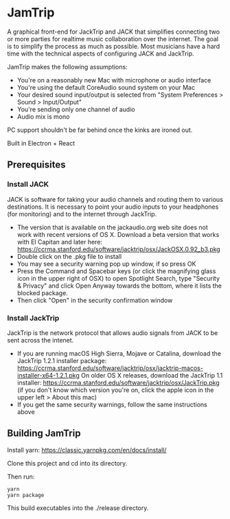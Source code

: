 # JamTrip

A graphical front-end for JackTrip and JACK that simplifies connecting two or more parties for realtime music collaboration over the internet. The goal is to simplify the process as much as possible. Most musicians have a hard time with the technical aspects of configuring JACK and JackTrip.

JamTrip makes the following assumptions:

- You're on a reasonably new Mac with microphone or audio interface
- You're using the default CoreAudio sound system on your Mac
- Your desired sound input/output is selected from "System Preferences > Sound > Input/Output"
- You're sending only one channel of audio
- Audio mix is mono

PC support shouldn't be far behind once the kinks are ironed out.

Built in Electron + React

## Prerequisites

### Install JACK

JACK is software for taking your audio channels and routing them to various destinations. It is necessary to point your audio inputs to your headphones (for monitoring) and to the internet through JackTrip.

- The version that is available on the jackaudio.org web site does not work with recent versions of OS X. Download a beta version that works with El Capitan and later here: https://ccrma.stanford.edu/software/jacktrip/osx/JackOSX.0.92_b3.pkg
- Double click on the .pkg file to install
- You may see a security warning pop up window, if so press OK
- Press the Command and Spacebar keys (or click the magnifying glass icon in the upper right of OSX) to open Spotlight Search, type "Security & Privacy" and click Open Anyway towards the bottom, where it lists the blocked package.
- Then click "Open" in the security confirmation window

### Install JackTrip

JackTrip is the network protocol that allows audio signals from JACK to be sent across the intenet.

- If you are running macOS High Sierra, Mojave or Catalina, download the JackTrip 1.2.1 installer package: https://ccrma.stanford.edu/software/jacktrip/osx/jacktrip-macos-installer-x64-1.2.1.pkg
  On older OS X releases, download the JackTrip 1.1 installer: https://ccrma.stanford.edu/software/jacktrip/osx/JackTrip.pkg (if you don't know which version you're on, click the apple icon in the upper left > About this mac)
- If you get the same security warnings, follow the same instructions above

## Building JamTrip

Install yarn: https://classic.yarnpkg.com/en/docs/install/

Clone this project and cd into its directory.

Then run:

```
yarn
yarn package
```

This build executables into the ./release directory.
